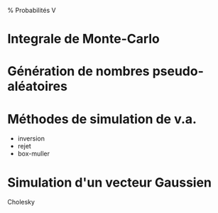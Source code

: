 % Probabilités V

# Integrale de Monte-Carlo

# Génération de nombres pseudo-aléatoires

# Méthodes de simulation de v.a.
 * inversion
 * rejet
 * box-muller

# Simulation d'un vecteur Gaussien
 Cholesky
 